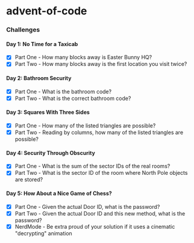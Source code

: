# advent-of-code

### Challenges
#### Day 1: No Time for a Taxicab
- [x] Part One - How many blocks away is Easter Bunny HQ?
- [x] Part Two - How many blocks away is the first location you visit twice?

#### Day 2: Bathroom Security
- [x] Part One - What is the bathroom code?
- [x] Part Two - What is the correct bathroom code?

#### Day 3: Squares With Three Sides
- [x] Part One - How many of the listed triangles are possible?
- [x] Part Two - Reading by columns, how many of the listed triangles are possible?

#### Day 4: Security Through Obscurity
- [x] Part One - What is the sum of the sector IDs of the real rooms?
- [x] Part Two - What is the sector ID of the room where North Pole objects are stored?

#### Day 5: How About a Nice Game of Chess?
- [x] Part One - Given the actual Door ID, what is the password?
- [x] Part Two - Given the actual Door ID and this new method, what is the password?
- [x] NerdMode - Be extra proud of your solution if it uses a cinematic "decrypting" animation
